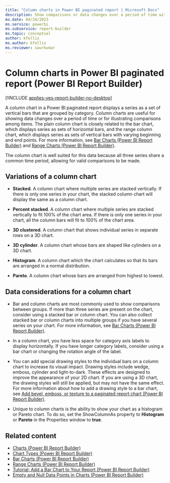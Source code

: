 ```yaml
---
title: "Column charts in Power BI paginated report | Microsoft Docs"
description: Show comparisons or data changes over a period of time with a Power BI paginated report column chart in Power BI Report Builder. Display a series as a set of vertical bars grouped by category.
ms.date: 04/24/2023
ms.service: powerbi
ms.subservice: report-builder
ms.topic: conceptual
author: kfollis
ms.author: kfollis
ms.reviewer: saurkumar
---
```

# Column charts in Power BI paginated report (Power BI Report Builder)

[!INCLUDE [applies-yes-report-builder-no-desktop](../../../includes/applies-yes-report-builder-no-desktop.md)]

  A column chart in a Power BI paginated report displays a series as a set of vertical bars that are grouped by category. Column charts are useful for showing data changes over a period of time or for illustrating comparisons among items. The plain column chart is closely related to the bar chart, which displays series as sets of horizontal bars, and the range column chart, which displays series as sets of vertical bars with varying beginning and end points. For more information, see [Bar Charts &#40;Power BI Report Builder&#41;](/sql/reporting-services/report-design/bar-charts-report-builder-and-ssrs) and [Range Charts &#40;Power BI Report Builder&#41;](range-charts-report-builder.md).  
  
 The column chart is well suited for this data because all three series share a common time period, allowing for valid comparisons to be made.  

## Variations of a column chart  
  
- **Stacked**. A column chart where multiple series are stacked vertically. If there is only one series in your chart, the stacked column chart will display the same as a column chart.  
  
- **Percent stacked**. A column chart where multiple series are stacked vertically to fit 100% of the chart area. If there is only one series in your chart, all the column bars will fit to 100% of the chart area.  
  
- **3D clustered**. A column chart that shows individual series in separate rows on a 3D chart.  
  
- **3D cylinder**. A column chart whose bars are shaped like cylinders on a 3D chart.  
  
- **Histogram**. A column chart which the chart calculates so that its bars are arranged in a normal distribution.  
  
- **Pareto**. A column chart whose bars are arranged from highest to lowest.  
  
## Data considerations for a column chart  
  
- Bar and column charts are most commonly used to show comparisons between groups. If more than three series are present on the chart, consider using a stacked bar or column chart. You can also collect stacked bar or column charts into multiple groups if you have several series on your chart. For more information, see [Bar Charts &#40;Power BI Report Builder&#41;](/sql/reporting-services/report-design/bar-charts-report-builder-and-ssrs).  
  
- In a column chart, you have less space for category axis labels to display horizontally. If you have longer category labels, consider using a bar chart or changing the rotation angle of the label.  
  
- You can add special drawing styles to the individual bars on a column chart to increase its visual impact. Drawing styles include wedge, emboss, cylinder and light-to-dark. These effects are designed to improve the appearance of your 2D chart. If you are using a 3D chart, the drawing styles will still be applied, but may not have the same effect. For more information about how to add a drawing style to a bar chart, see [Add bevel, emboss, or texture to a paginated report chart (Power BI Report Builder)](chart-effects-add-bevel-emboss-or-texture-report-builder.md).  
  
- Unique to column charts is the ability to show your chart as a histogram or Pareto chart. To do so, set the ShowColumnAs property to **Histogram** or **Pareto** in the Properties window to **true**.  
  
## Related content

- [Charts &#40;Power BI Report Builder&#41;](charts-report-builder.md)   
- [Chart Types &#40;Power BI Report Builder&#41;](/sql/reporting-services/report-design/chart-types-report-builder-and-ssrs)   
- [Bar Charts &#40;Power BI Report Builder&#41;](/sql/reporting-services/report-design/bar-charts-report-builder-and-ssrs)   
- [Range Charts &#40;Power BI Report Builder&#41;](range-charts-report-builder.md)   
- [Tutorial: Add a Bar Chart to Your Report &#40;Power BI Report Builder&#41;](/sql/reporting-services/tutorial-add-a-bar-chart-to-your-report-report-builder)   
- [Empty and Null Data Points in Charts &#40;Power BI Report Builder&#41;](/sql/reporting-services/report-design/empty-and-null-data-points-in-charts-report-builder-and-ssrs)  
